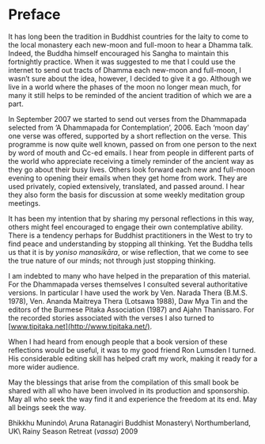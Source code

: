 Preface
=======

It has long been the tradition in Buddhist countries for the laity to
come to the local monastery each new-moon and full-moon to hear a Dhamma
talk. Indeed, the Buddha himself encouraged his Sangha to maintain this
fortnightly practice. When it was suggested to me that I could use the
internet to send out tracts of Dhamma each new-moon and full-moon, I
wasn’t sure about the idea, however, I decided to give it a go. Although
we live in a world where the phases of the moon no longer mean much, for
many it still helps to be reminded of the ancient tradition of which we
are a part.

In September 2007 we started to send out verses from the Dhammapada
selected from ‘A Dhammapada for Contemplation’, 2006. Each ‘moon day’
one verse was offered, supported by a short reflection on the verse.
This programme is now quite well known, passed on from one person to the
next by word of mouth and Cc-ed emails. I hear from people in different
parts of the world who appreciate receiving a timely reminder of the
ancient way as they go about their busy lives. Others look forward each
new and full-moon evening to opening their emails when they get home
from work. They are used privately, copied extensively, translated, and
passed around. I hear they also form the basis for discussion at some
weekly meditation group meetings.

It has been my intention that by sharing my personal reflections in this
way, others might feel encouraged to engage their own contemplative
ability. There is a tendency perhaps for Buddhist practitioners in the
West to try to find peace and understanding by stopping all thinking.
Yet the Buddha tells us that it is by *yoniso manasikāra*, or wise
reflection, that we come to see the true nature of our minds; not
through just stopping thinking.

I am indebted to many who have helped in the preparation of this
material. For the Dhammapada verses themselves I consulted several
authoritative versions. In particular I have used the work by Ven.
Narada Thera (B.M.S. 1978), Ven. Ananda Maitreya Thera (Lotsawa 1988),
Daw Mya Tin and the editors of the Burmese Pitaka Association (1987) and
Ajahn Thanissaro. For the recorded stories associated with the verses I
also turned to [www.tipitaka.net](http://www.tipitaka.net/).

When I had heard from enough people that a book version of these
reflections would be useful, it was to my good friend Ron Lumsden I
turned. His considerable editing skill has helped craft my work, making
it ready for a more wider audience.

May the blessings that arise from the compilation of this small book be
shared with all who have been involved in its production and
sponsorship. May all who seek the way find it and experience the freedom
at its end. May all beings seek the way.

Bhikkhu Munindo\\
Aruna Ratanagiri Buddhist Monastery\\
Northumberland, UK\\
Rainy Season Retreat (*vassa*) 2009
